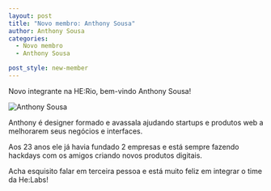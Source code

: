 ```yaml
---
layout: post
title: "Novo membro: Anthony Sousa"
author: Anthony Sousa
categories:
  - Novo membro
  - Anthony Sousa

post_style: new-member
---
```


Novo integrante na HE:Rio, bem-vindo Anthony Sousa!

![Anthony Sousa](/blog/images/posts/2014-06-27/anthony-sousa.jpg)

<!--more-->

Anthony é designer formado e avassala ajudando startups e produtos web a melhorarem seus negócios e interfaces.

Aos 23 anos ele já havia fundado 2 empresas e está sempre fazendo hackdays com os amigos criando novos produtos digitais.

Acha esquisito falar em terceira pessoa e está muito feliz em integrar o time da He:Labs!